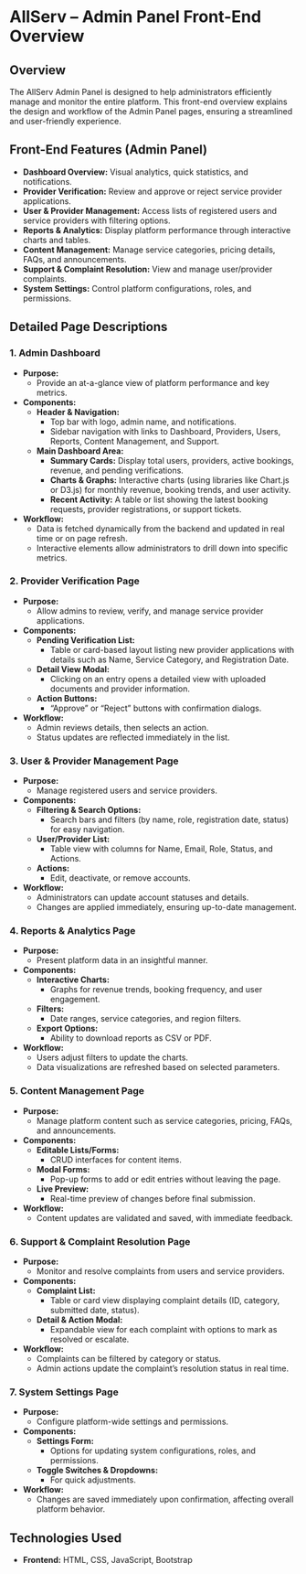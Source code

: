 # AllServ – Admin Panel Front-End Overview

## Overview
The AllServ Admin Panel is designed to help administrators efficiently manage and monitor the entire platform. This front-end overview explains the design and workflow of the Admin Panel pages, ensuring a streamlined and user-friendly experience.

## Front-End Features (Admin Panel)
- **Dashboard Overview:** Visual analytics, quick statistics, and notifications.
- **Provider Verification:** Review and approve or reject service provider applications.
- **User & Provider Management:** Access lists of registered users and service providers with filtering options.
- **Reports & Analytics:** Display platform performance through interactive charts and tables.
- **Content Management:** Manage service categories, pricing details, FAQs, and announcements.
- **Support & Complaint Resolution:** View and manage user/provider complaints.
- **System Settings:** Control platform configurations, roles, and permissions.

## Detailed Page Descriptions

### 1. Admin Dashboard
- **Purpose:**  
  - Provide an at-a-glance view of platform performance and key metrics.
- **Components:**
  - **Header & Navigation:**  
    - Top bar with logo, admin name, and notifications.
    - Sidebar navigation with links to Dashboard, Providers, Users, Reports, Content Management, and Support.
  - **Main Dashboard Area:**  
    - **Summary Cards:** Display total users, providers, active bookings, revenue, and pending verifications.
    - **Charts & Graphs:** Interactive charts (using libraries like Chart.js or D3.js) for monthly revenue, booking trends, and user activity.
    - **Recent Activity:** A table or list showing the latest booking requests, provider registrations, or support tickets.
- **Workflow:**  
  - Data is fetched dynamically from the backend and updated in real time or on page refresh.
  - Interactive elements allow administrators to drill down into specific metrics.

### 2. Provider Verification Page
- **Purpose:**  
  - Allow admins to review, verify, and manage service provider applications.
- **Components:**
  - **Pending Verification List:**  
    - Table or card-based layout listing new provider applications with details such as Name, Service Category, and Registration Date.
  - **Detail View Modal:**  
    - Clicking on an entry opens a detailed view with uploaded documents and provider information.
  - **Action Buttons:**  
    - “Approve” or “Reject” buttons with confirmation dialogs.
- **Workflow:**  
  - Admin reviews details, then selects an action.
  - Status updates are reflected immediately in the list.

### 3. User & Provider Management Page
- **Purpose:**  
  - Manage registered users and service providers.
- **Components:**
  - **Filtering & Search Options:**  
    - Search bars and filters (by name, role, registration date, status) for easy navigation.
  - **User/Provider List:**  
    - Table view with columns for Name, Email, Role, Status, and Actions.
  - **Actions:**  
    - Edit, deactivate, or remove accounts.
- **Workflow:**  
  - Administrators can update account statuses and details.
  - Changes are applied immediately, ensuring up-to-date management.

### 4. Reports & Analytics Page
- **Purpose:**  
  - Present platform data in an insightful manner.
- **Components:**
  - **Interactive Charts:**  
    - Graphs for revenue trends, booking frequency, and user engagement.
  - **Filters:**  
    - Date ranges, service categories, and region filters.
  - **Export Options:**  
    - Ability to download reports as CSV or PDF.
- **Workflow:**  
  - Users adjust filters to update the charts.
  - Data visualizations are refreshed based on selected parameters.

### 5. Content Management Page
- **Purpose:**  
  - Manage platform content such as service categories, pricing, FAQs, and announcements.
- **Components:**
  - **Editable Lists/Forms:**  
    - CRUD interfaces for content items.
  - **Modal Forms:**  
    - Pop-up forms to add or edit entries without leaving the page.
  - **Live Preview:**  
    - Real-time preview of changes before final submission.
- **Workflow:**  
  - Content updates are validated and saved, with immediate feedback.

### 6. Support & Complaint Resolution Page
- **Purpose:**  
  - Monitor and resolve complaints from users and service providers.
- **Components:**
  - **Complaint List:**  
    - Table or card view displaying complaint details (ID, category, submitted date, status).
  - **Detail & Action Modal:**  
    - Expandable view for each complaint with options to mark as resolved or escalate.
- **Workflow:**  
  - Complaints can be filtered by category or status.
  - Admin actions update the complaint’s resolution status in real time.

### 7. System Settings Page
- **Purpose:**  
  - Configure platform-wide settings and permissions.
- **Components:**
  - **Settings Form:**  
    - Options for updating system configurations, roles, and permissions.
  - **Toggle Switches & Dropdowns:**  
    - For quick adjustments.
- **Workflow:**  
  - Changes are saved immediately upon confirmation, affecting overall platform behavior.

## Technologies Used
- **Frontend:** HTML, CSS, JavaScript, Bootstrap

